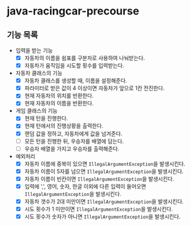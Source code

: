 # java-racingcar-precourse

## 기능 목록

- 입력을 받는 기능
  - [x] 자동차의 이름을 쉼표를 구분자로 사용하여 나눠받는다.
  - [x] 자동차가 움직임을 시도할 횟수를 입력받는다.
- 자동차 클래스의 기능
  - [x] 자동차 클래스를 생성할 때, 이름을 설정해준다.
  - [x] 파라미터로 받은 값이 4 이상이면 자동차가 앞으로 1칸 전진한다.
  - [x] 현재 자동차의 위치를 반환한다.
  - [x] 현재 자동차의 이름을 반환한다.
- 게임 클래스의 기능
  - [x] 현재 턴을 진행한다.
  - [x] 현재 턴에서의 진행상황을 출력한다.
  - [x] 랜덤 값을 정하고, 자동차에게 값을 넘겨준다.
  - [ ] 모든 턴을 진행한 뒤, 우승자를 배열에 담는다.
  - [ ] 우승자 배열을 가지고 우승자를 출력해준다.
- 예외처리
  - [x] 자동차 이름에 중복이 있으면 `IllegalArgumentException`을 발생시킨다.
  - [x] 자동차 이름이 5자를 넘으면 `IllegalArgumentException`을 발생시킨다.
  - [x] 자동차 이름이 빈칸이면 `IllegalArgumentException`을 발생시킨다.
  - [x] 입력에 ',', 영어, 숫자, 한글 이외에 다른 입력이 들어오면 `IllegalArgumentException`을 발생시킨다.
  - [x] 자동차 갯수가 2대 미만이면 `IllegalArgumentException`을 발생시킨다.
  - [x] 시도 횟수가 1 미만이면 `IllegalArgumentException`을 발생시킨다.
  - [x] 시도 횟수가 숫자가 아니면 `IllegalArgumentException`을 발생시킨다.